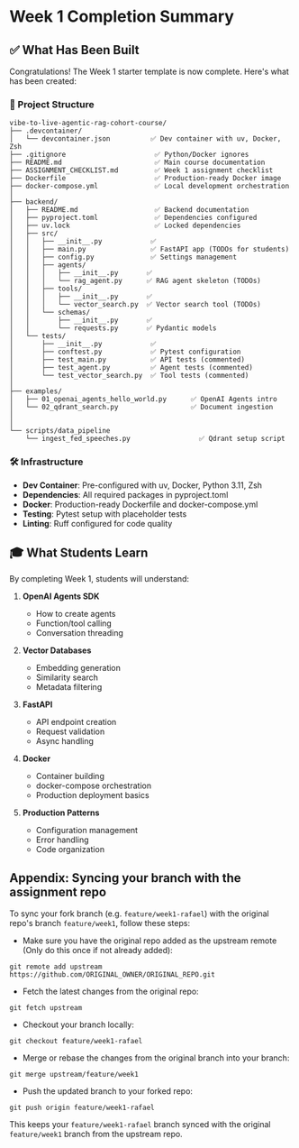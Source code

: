 # Week 1 Completion Summary

## ✅ What Has Been Built

Congratulations! The Week 1 starter template is now complete. Here's what has been created:

### 📁 Project Structure

```
vibe-to-live-agentic-rag-cohort-course/
├── .devcontainer/
│   └── devcontainer.json          ✅ Dev container with uv, Docker, Zsh
├── .gitignore                      ✅ Python/Docker ignores
├── README.md                       ✅ Main course documentation
├── ASSIGNMENT_CHECKLIST.md         ✅ Week 1 assignment checklist
├── Dockerfile                      ✅ Production-ready Docker image
├── docker-compose.yml              ✅ Local development orchestration
│
├── backend/
│   ├── README.md                   ✅ Backend documentation
│   ├── pyproject.toml              ✅ Dependencies configured
│   ├── uv.lock                     ✅ Locked dependencies
│   ├── src/
│   │   ├── __init__.py            ✅
│   │   ├── main.py                ✅ FastAPI app (TODOs for students)
│   │   ├── config.py              ✅ Settings management
│   │   ├── agents/
│   │   │   ├── __init__.py       ✅
│   │   │   └── rag_agent.py      ✅ RAG agent skeleton (TODOs)
│   │   ├── tools/
│   │   │   ├── __init__.py       ✅
│   │   │   └── vector_search.py  ✅ Vector search tool (TODOs)
│   │   └── schemas/
│   │       ├── __init__.py       ✅
│   │       └── requests.py       ✅ Pydantic models
│   └── tests/
│       ├── __init__.py            ✅
│       ├── conftest.py            ✅ Pytest configuration
│       ├── test_main.py           ✅ API tests (commented)
│       ├── test_agent.py          ✅ Agent tests (commented)
│       └── test_vector_search.py  ✅ Tool tests (commented)
│
├── examples/
│   ├── 01_openai_agents_hello_world.py      ✅ OpenAI Agents intro
│   └── 02_qdrant_search.py                  ✅ Document ingestion
│
│
└── scripts/data_pipeline
    └── ingest_fed_speeches.py                 ✅ Qdrant setup script
```

### 🛠️ Infrastructure

- **Dev Container**: Pre-configured with uv, Docker, Python 3.11, Zsh
- **Dependencies**: All required packages in pyproject.toml
- **Docker**: Production-ready Dockerfile and docker-compose.yml
- **Testing**: Pytest setup with placeholder tests
- **Linting**: Ruff configured for code quality

## 🎓 What Students Learn

By completing Week 1, students will understand:

1. **OpenAI Agents SDK**
   - How to create agents
   - Function/tool calling
   - Conversation threading

2. **Vector Databases**
   - Embedding generation
   - Similarity search
   - Metadata filtering

3. **FastAPI**
   - API endpoint creation
   - Request validation
   - Async handling

4. **Docker**
   - Container building
   - docker-compose orchestration
   - Production deployment basics

5. **Production Patterns**
   - Configuration management
   - Error handling
   - Code organization

## Appendix: Syncing your branch with the assignment repo

To sync your fork branch (e.g. `feature/week1-rafael`) with the original repo's branch `feature/week1`, follow these steps:

* Make sure you have the original repo added as the upstream remote (Only do this once if not already added):

```
git remote add upstream https://github.com/ORIGINAL_OWNER/ORIGINAL_REPO.git
```

* Fetch the latest changes from the original repo:

```
git fetch upstream
```

* Checkout your branch locally:

```
git checkout feature/week1-rafael
```

* Merge or rebase the changes from the original branch into your branch:

```
git merge upstream/feature/week1
```

* Push the updated branch to your forked repo:

```
git push origin feature/week1-rafael
```

This keeps your `feature/week1-rafael` branch synced with the original `feature/week1` branch from the upstream repo.
